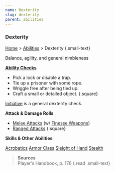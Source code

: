 ```yaml
---
name: Dexterity
slug: dexterity
parent: abilities
---
```

### Dexterity
[Home](home) > [Abilities](abilities) > Dexterity {.small-text}

Balance, agility, and general nimbleness

**[Ability Checks](ability-check)**<br/>
- Pick a lock or disable a trap.
- Tie up a prisoner with some rope.
- Wriggle free after being tied up.
- Craft a small or detailed object.
{.square}

[Initiative](initiative) is a general dexterity check.

**Attack & Damage Rolls**<br/>
- [Melee Attacks](melee-attack) (w/ [Finesse Weapons](weapon-properties))
- [Ranged Attacks](ranged-attack)
{.square}

**Skills & Other Abilities**
<div id="menu-container">
    <a href="acrobatics">Acrobatics</a>
    <a href="armor-class">Armor Class</a>
    <a href="sleight-of-hand">Sleight of Hand</a>
    <a href="stealth">Stealth</a>
</div>

> **Sources** <br/>
> Player's Handbook, p. 176
{.read .small-text}

